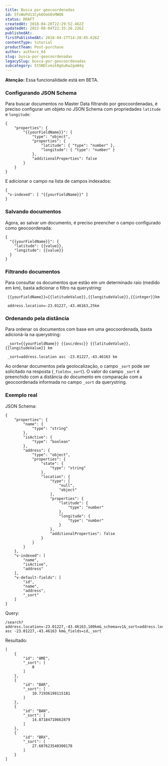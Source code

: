 ```yaml
---
title: Busca por geocoordenadas
id: 5fxWoPd11Cyk6OoG0sMWQ6
status: DRAFT
createdAt: 2018-04-26T22:29:52.462Z
updatedAt: 2022-08-04T22:35:26.226Z
publishedAt: 
firstPublishedAt: 2018-04-27T14:20:45.626Z
contentType: tutorial
productTeam: Post-purchase
author: authors_64
slug: busca-por-geocoordenadas
legacySlug: busca-por-geocoordenadas
subcategory: 5tSNDlvmik8gGuKw2goW4q
---
```


<div class="alert alert-warning">
<strong>Atenção:</strong> Essa funcionalidade está em BETA.</div>

### Configurando JSON Schema

Para buscar documentos no Master Data filtrando por geocoordenadas, é preciso configurar um objeto no JSON Schema com propriedades `latitude` e `longitude`:

    {
    	"properties": {
    		"{{yourFieldName}}": {
    			"type": "object",
    			"properties": {
    				"latitude": { "type": "number" },
    				"longitude": { "type": "number" }
    			},
    			"additionalProperties": false
    		}
    	}
    }
    
    
E adicionar o campo na lista de campos indexados:

    {
     "v-indexed": [ "{{yourFieldName}}" ]
    }
    
### Salvando documentos

Agora, ao salvar um documento, é preciso preencher o campo configurado como geocoordenada:

    {
      "{{yourFieldName}}": {
        "latitude": {{value}},
        "longitude": {{value}}
      }
    }
   
### Filtrando documentos
 
Para consultar os documentos que estão em um determinado raio (medido em km), basta adicionar o filtro na querystring:
 
     {{yourFieldName}}={{latitudeValue}},{{longitudeValue}},{{integer}}km
 
     address.location=-23.01227,-43.46163,25km
     
### Ordenando pela distância
 
Para ordenar os documentos com base em uma geocoordenada, basta adicioná-la na querystring:
 
     _sort={{yourFieldName}} {{asc/desc}} {{latitudeValue}},{{longitudeValue}} km
 
     _sort=address.location asc -23.01227,-43.46163 km
     
Ao ordenar documentos pela geolocalização, o campo `_sort` pode ser solicitado na resposta (`_fields=_sort`). O valor do campo `_sort` é preenchido com a distância do documento em comparação com a geocoordenada informada no campo `_sort` da querystring.


### Exemplo real

JSON Schema:

	{
		"properties": {
			"name": {
				"type": "string"
			},
			"isActive": {
				"type": "boolean"
			},
			"address": {
				"type": "object",
				"properties": {
					"state": {
						"type": "string"
					},
					"location": {
						"type": [
							"null",
							"object"
						],
						"properties": {
							"latitude": {
								"type": "number"
							},
							"longitude": {
								"type": "number"
							}
						},
						"additionalProperties": false
					}
				}
			}
		},
		"v-indexed": [
			"name",
			"isActive",
			"address"
		],
		"v-default-fields": [
			"id",
			"name",
			"address",
			"_sort"
		]
	}

Query:

    /search?address.location=-23.01227,-43.46163,100km&_schema=v1&_sort=address.location asc -23.01227,-43.46163 km&_fields=id,_sort
    
Resultado:

    [
    	{
    		"id": "AME",
    		"_sort": [
    			0
    		]
    	},
    	{
    		"id": "BAR",
    		"_sort": [
    			10.71936198115181
    		]
    	},
    	{
    		"id": "BAN",
    		"_sort": [
    			14.87184710662879
    		]
    	},
    	{
    		"id": "BRX",
    		"_sort": [
    			27.607623540300178
    		]
    	}
    ]
    


